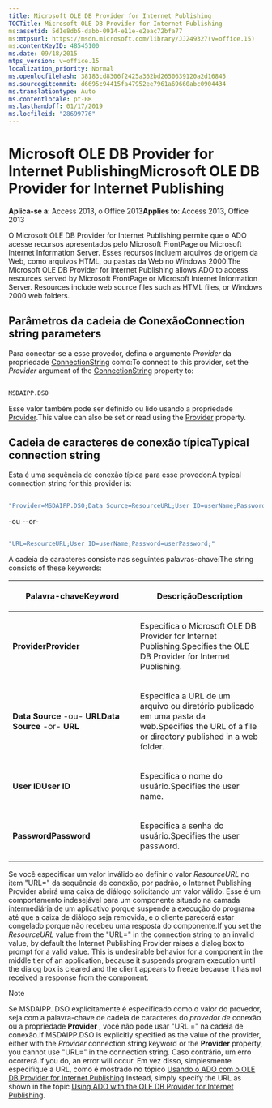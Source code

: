 ```yaml
---
title: Microsoft OLE DB Provider for Internet Publishing
TOCTitle: Microsoft OLE DB Provider for Internet Publishing
ms:assetid: 5d1e8db5-dabb-0914-e11e-e2eac72bfa77
ms:mtpsurl: https://msdn.microsoft.com/library/JJ249327(v=office.15)
ms:contentKeyID: 48545100
ms.date: 09/18/2015
mtps_version: v=office.15
localization_priority: Normal
ms.openlocfilehash: 38183cd8306f2425a362bd2650639120a2d16845
ms.sourcegitcommit: d6695c94415fa47952ee7961a69660abc0904434
ms.translationtype: Auto
ms.contentlocale: pt-BR
ms.lasthandoff: 01/17/2019
ms.locfileid: "28699776"
---
```

# <a name="microsoft-ole-db-provider-for-internet-publishing"></a><span data-ttu-id="da0eb-102">Microsoft OLE DB Provider for Internet Publishing</span><span class="sxs-lookup"><span data-stu-id="da0eb-102">Microsoft OLE DB Provider for Internet Publishing</span></span>

<span data-ttu-id="da0eb-103">**Aplica-se a**: Access 2013, o Office 2013</span><span class="sxs-lookup"><span data-stu-id="da0eb-103">**Applies to**: Access 2013, Office 2013</span></span>

<span data-ttu-id="da0eb-p101">O Microsoft OLE DB Provider for Internet Publishing permite que o ADO acesse recursos apresentados pelo Microsoft FrontPage ou Microsoft Internet Information Server. Esses recursos incluem arquivos de origem da Web, como arquivos HTML, ou pastas da Web no Windows 2000.</span><span class="sxs-lookup"><span data-stu-id="da0eb-p101">The Microsoft OLE DB Provider for Internet Publishing allows ADO to access resources served by Microsoft FrontPage or Microsoft Internet Information Server. Resources include web source files such as HTML files, or Windows 2000 web folders.</span></span>

## <a name="connection-string-parameters"></a><span data-ttu-id="da0eb-106">Parâmetros da cadeia de Conexão</span><span class="sxs-lookup"><span data-stu-id="da0eb-106">Connection string parameters</span></span>

<span data-ttu-id="da0eb-107">Para conectar-se a esse provedor, defina o argumento *Provider* da propriedade [ConnectionString](connectionstring-property-ado.md) como:</span><span class="sxs-lookup"><span data-stu-id="da0eb-107">To connect to this provider, set the *Provider* argument of the [ConnectionString](connectionstring-property-ado.md) property to:</span></span>

```vb 
 
MSDAIPP.DSO 
```

<span data-ttu-id="da0eb-108">Esse valor também pode ser definido ou lido usando a propriedade [Provider](provider-property-ado.md).</span><span class="sxs-lookup"><span data-stu-id="da0eb-108">This value can also be set or read using the [Provider](provider-property-ado.md) property.</span></span>

## <a name="typical-connection-string"></a><span data-ttu-id="da0eb-109">Cadeia de caracteres de conexão típica</span><span class="sxs-lookup"><span data-stu-id="da0eb-109">Typical connection string</span></span>

<span data-ttu-id="da0eb-110">Esta é uma sequência de conexão típica para esse provedor:</span><span class="sxs-lookup"><span data-stu-id="da0eb-110">A typical connection string for this provider is:</span></span>

```vb 
 
"Provider=MSDAIPP.DSO;Data Source=ResourceURL;User ID=userName;Password=userPassword;" 
```

<span data-ttu-id="da0eb-111">\-ou -</span><span class="sxs-lookup"><span data-stu-id="da0eb-111">\-or-</span></span>

```vb 
 
"URL=ResourceURL;User ID=userName;Password=userPassword;" 
```

<span data-ttu-id="da0eb-112">A cadeia de caracteres consiste nas seguintes palavras-chave:</span><span class="sxs-lookup"><span data-stu-id="da0eb-112">The string consists of these keywords:</span></span>

<table>
<colgroup>
<col style="width: 50%" />
<col style="width: 50%" />
</colgroup>
<thead>
<tr class="header">
<th><p><span data-ttu-id="da0eb-113">Palavra-chave</span><span class="sxs-lookup"><span data-stu-id="da0eb-113">Keyword</span></span></p></th>
<th><p><span data-ttu-id="da0eb-114">Descrição</span><span class="sxs-lookup"><span data-stu-id="da0eb-114">Description</span></span></p></th>
</tr>
</thead>
<tbody>
<tr class="odd">
<td><p><span data-ttu-id="da0eb-115"><strong>Provider</strong></span><span class="sxs-lookup"><span data-stu-id="da0eb-115"><strong>Provider</strong></span></span></p></td>
<td><p><span data-ttu-id="da0eb-116">Especifica o Microsoft OLE DB Provider for Internet Publishing.</span><span class="sxs-lookup"><span data-stu-id="da0eb-116">Specifies the OLE DB Provider for Internet Publishing.</span></span></p></td>
</tr>
<tr class="even">
<td><p><span data-ttu-id="da0eb-117"><strong>Data Source</strong> -ou- <strong>URL</strong></span><span class="sxs-lookup"><span data-stu-id="da0eb-117"><strong>Data Source</strong> -or- <strong>URL</strong></span></span></p></td>
<td><p><span data-ttu-id="da0eb-118">Especifica a URL de um arquivo ou diretório publicado em uma pasta da web.</span><span class="sxs-lookup"><span data-stu-id="da0eb-118">Specifies the URL of a file or directory published in a web folder.</span></span></p></td>
</tr>
<tr class="odd">
<td><p><span data-ttu-id="da0eb-119"><strong>User ID</strong></span><span class="sxs-lookup"><span data-stu-id="da0eb-119"><strong>User ID</strong></span></span></p></td>
<td><p><span data-ttu-id="da0eb-120">Especifica o nome do usuário.</span><span class="sxs-lookup"><span data-stu-id="da0eb-120">Specifies the user name.</span></span></p></td>
</tr>
<tr class="even">
<td><p><span data-ttu-id="da0eb-121"><strong>Password</strong></span><span class="sxs-lookup"><span data-stu-id="da0eb-121"><strong>Password</strong></span></span></p></td>
<td><p><span data-ttu-id="da0eb-122">Especifica a senha do usuário.</span><span class="sxs-lookup"><span data-stu-id="da0eb-122">Specifies the user password.</span></span></p></td>
</tr>
</tbody>
</table>


<span data-ttu-id="da0eb-p102">Se você especificar um valor inválido ao definir o valor *ResourceURL* no item "URL=" da sequência de conexão, por padrão, o Internet Publishing Provider abrirá uma caixa de diálogo solicitando um valor válido. Esse é um comportamento indesejável para um componente situado na camada intermediária de um aplicativo porque suspende a execução do programa até que a caixa de diálogo seja removida, e o cliente parecerá estar congelado porque não recebeu uma resposta do componente.</span><span class="sxs-lookup"><span data-stu-id="da0eb-p102">If you set the *ResourceURL* value from the "URL=" in the connection string to an invalid value, by default the Internet Publishing Provider raises a dialog box to prompt for a valid value. This is undesirable behavior for a component in the middle tier of an application, because it suspends program execution until the dialog box is cleared and the client appears to freeze because it has not received a response from the component.</span></span>

> [!NOTE]
> <span data-ttu-id="da0eb-125">Se MSDAIPP. DSO explicitamente é especificado como o valor do provedor, seja com a palavra-chave de cadeia de caracteres do *provedor de* conexão ou a propriedade **Provider** , você não pode usar "URL =" na cadeia de conexão.</span><span class="sxs-lookup"><span data-stu-id="da0eb-125">If MSDAIPP.DSO is explicitly specified as the value of the provider, either with the *Provider* connection string keyword or the **Provider** property, you cannot use "URL=" in the connection string.</span></span> <span data-ttu-id="da0eb-126">Caso contrário, um erro ocorrerá.</span><span class="sxs-lookup"><span data-stu-id="da0eb-126">If you do, an error will occur.</span></span> <span data-ttu-id="da0eb-127">Em vez disso, simplesmente especifique a URL, como é mostrado no tópico [Usando o ADO com o OLE DB Provider for Internet Publishing](the-ole-db-provider-for-internet-publishing.md).</span><span class="sxs-lookup"><span data-stu-id="da0eb-127">Instead, simply specify the URL as shown in the topic [Using ADO with the OLE DB Provider for Internet Publishing](the-ole-db-provider-for-internet-publishing.md).</span></span>

